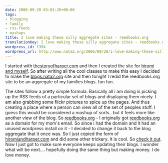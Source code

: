 ```yaml
---
date: 2006-09-28 03:01:20+00:00
tags:
- blogging
- family
- rss-feeds
- mashups
title: I love making these silly aggregate sites - reedbooks.org
translationKey: I love making these silly aggregate sites - reedbooks.org
wordpress_id: 1354
wordpress_url: http://www.nata2.org/2006/09/28/i-love-making-these-silly-aggregate-sites-reedbooksorg/
---
```


I started with <a href="http://thestoryofharper.com">thestoryofharper.com</a> and then I created the site for <a href="http://hiromiandharper.com">hiromi and myself</a>. So after writing all the cool classes to make this easy I decided to make the <a href="http://blogs.nata2.org">blogs.nata2.org</a> site and then tonight I redid the reedbooks.org site to be an aggregate of my families blogs. fun fun.

The sites follow a pretty simple formula. Basically all i am doing is picking up the RSS feeds of a particular set of blogs and displaying them nicely. I am also grabbing some flickr pictures to spice up the pages.  And thus creating a place where a person can view all of the set of peoples stuff. I guess this would be considered a mashup of sorts.. but it feels more like another view of the blog.
So <a href="http://www.reedbooks.org">reedbooks.org</a> - I originally got <a href="http://www.reedbooks.org">reedbooks.org</a> as a domain for my mom's email. So since i had the domain and it had an unused wordpress install on it - I decided to change it back to the blog aggregate that it once was. So I just copied the form of <a href="http://www.hiromiandharper.com">hiromiandharper.com</a> and did some other trickery. It is cool. So <a href="http://www.reedbooks.org">check it out</a>. Now I just got to make sure everyone keeps updating their blogs.
I wonder what will be next.... hopefully doing the same thing but making money. I do love money.
